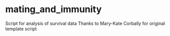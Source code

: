 # mating_and_immunity
Script for analysis of survival data
Thanks to Mary-Kate Corbally for original template script
